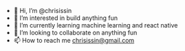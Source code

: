 - 👋 Hi, I’m @chrisissin
- 👀 I’m interested in build anything fun
- 🌱 I’m currently learning machine learning and react native
- 💞️ I’m looking to collaborate on anything fun
- 📫 How to reach me chrisissin@gmail.com

<!---
chrisissin/chrisissin is a ✨ special ✨ repository because its `README.md` (this file) appears on your GitHub profile.
You can click the Preview link to take a look at your changes.
--->
